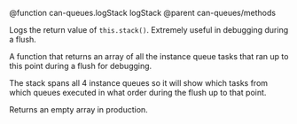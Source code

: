 @function can-queues.logStack logStack
@parent can-queues/methods


Logs the return value of `this.stack()`. Extremely useful in debugging during a flush.


A function that returns an array of all the instance queue tasks that ran up to this point during a flush for debugging.

The stack spans all 4 instance queues so it will show which tasks from which queues executed in what order during the flush up to that point.

Returns an empty array in production.
